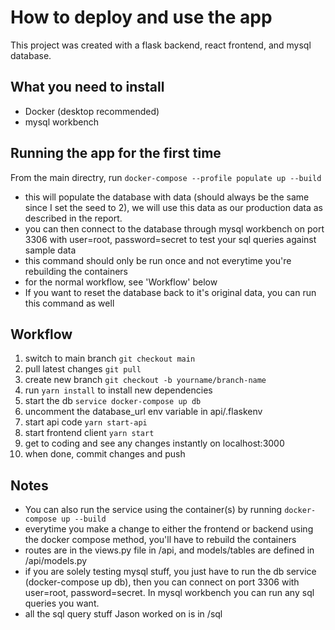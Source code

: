 # How to deploy and use the app

This project was created with a flask backend, react frontend, and mysql database.

## What you need to install
- Docker (desktop recommended)
- mysql workbench

## Running the app for the first time
From the main directry, run `docker-compose --profile populate up --build`
  - this will populate the database with data (should always be the same since I set the seed to 2), we will use this data as our production data as described in the report.
  - you can then connect to the database through mysql workbench on port 3306 with user=root, password=secret to test your sql queries against sample data
  - this command should only be run once and not everytime you're rebuilding the containers
  - for the normal workflow, see 'Workflow' below
  - If you want to reset the database back to it's original data, you can run this command as well

## Workflow
1. switch to main branch `git checkout main`
2. pull latest changes `git pull`
3. create new branch `git checkout -b yourname/branch-name`
4. run `yarn install` to install new dependencies
5. start the db `service docker-compose up db`
6. uncomment the database_url env variable in api/.flaskenv
7. start api code `yarn start-api`
8. start frontend client `yarn start`
9. get to coding and see any changes instantly on localhost:3000
10. when done, commit changes and push

## Notes
 - You can also run the service using the container(s) by running `docker-compose up --build`
  - everytime you make a change to either the frontend or backend using the docker compose method, you'll have to rebuild the containers
 - routes are in the views.py file in /api, and models/tables are defined in /api/models.py
 - if you are solely testing mysql stuff, you just have to run the db service (docker-compose up db), then you can connect on port 3306 with user=root, password=secret. In mysql workbench you can run any sql queries you want.
 - all the sql query stuff Jason worked on is in /sql
